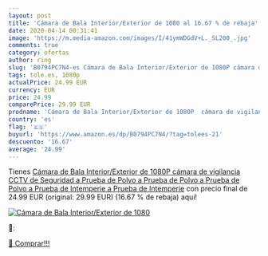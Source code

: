 ```yaml
---
layout: post
title: 'Cámara de Bala Interior/Exterior de 1080 al 16.67 % de rebaja'
date: 2020-04-14 00:31:41
image: 'https://m.media-amazon.com/images/I/41ymWDGdV+L._SL200_.jpg'
comments: true
category: ofertas
author: ring
slug: 'B0794PC7N4-es Cámara de Bala Interior/Exterior de 1080P cámara de...'
tags: tole.es, 1080p
actualPrice: 24.99 EUR
currency: EUR
price: 24.99
comparePrice: 29.99 EUR
prodname: 'Cámara de Bala Interior/Exterior de 1080P  cámara de vigilancia CCTV de Seguridad a Prueba de Polvo a Prueba de Polvo a Prueba de Polvo a Prueba de Intemperie a Prueba de Intemperie'
country: 'es'
flag: '🇪🇸'
buyurl: 'https://www.amazon.es/dp/B0794PC7N4/?tag=tolees-21'
descuento: '16.67'
average: '24.99'
---
```


Tienes [Cámara de Bala Interior/Exterior de 1080P  cámara de vigilancia CCTV de Seguridad a Prueba de Polvo a Prueba de Polvo a Prueba de Polvo a Prueba de Intemperie a Prueba de Intemperie](https://www.amazon.es/dp/B0794PC7N4/?tag=tolees-21) con precio final de  24.99 EUR (original: 29.99 EUR) (16.67 %  de rebaja) aqui!

[![Cámara de Bala Interior/Exterior de 1080](https://m.media-amazon.com/images/I/41ymWDGdV+L._SL200_.jpg)](https://www.amazon.es/dp/B0794PC7N4/?tag=tolees-21)

🔎:


[🛒 Comprar!!!](https://www.amazon.es/dp/B0794PC7N4/?tag=tolees-21)
